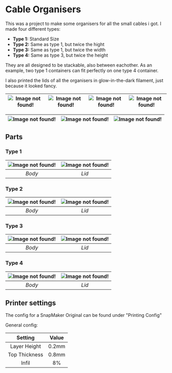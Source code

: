 # Cable Organisers

This was a project to make some organisers for all the small cables i got. I made four different types:
- **Type 1:** Standard Size
- **Type 2:** Same as type 1, but twice the hight
- **Type 3:** Same as type 1, but twice the width
- **Type 4:** Same as type 3, but twice the height

They are all designed to be stackable, also between eachother. As an example, two type 1 containers can fit perfectly on one type 4 container.

I also printed the lids of all the organisers in glow-in-the-dark filament, just because it looked fancy.

| ![Image not found!](https://dub01pap001files.storage.live.com/y4mZE9WYr-3gf0PoGVzCiwxa8RjMM9EKLk2bdETDSxz0Qco39Rsxj_dfywA3CnRD47zhhPx9Pf0fnGhM_a9VJ5iKBGdgBrJ0Vbvnn0wle8PUifUc_l_Owq9WinHYncEzOgWYhI8x8HQd3TYFTW8Q-DmEzMOG_uIy722gU0ys3GZQyGJqCmSH5ojfV4RD_F2KafB?width=1541&height=1669&cropmode=none) | ![Image not found!](https://dub01pap001files.storage.live.com/y4m88fVQdD0JC5NWFCSDVMADKqiFoNUZvpKJDx7M3jC5BnyK64830p-3i4PYOgI-skWO92TWhkpZXIQi6gZm82FNqFp7zvEJkzoKeyvwkFk7kpQiIt2a2VpjNwkCGcWPZpcgrEPPHr6v6Ns6QFgsmmhipM-zO0CWOCRtx-NOn2_JWJE7_cGmYIdeZes9KVrGvar?width=1369&height=1301&cropmode=none) | ![Image not found!](https://dub01pap001files.storage.live.com/y4mC8H9VoRvJXFSQ6LFM_D2iq0nA1t6biWs_pKiA_XPju_upKhaNdvjm7f9OuuxGkHzqYy5DOBqNffd7kjjUHUqJu0UHMgCyaaNiWL-GB2vFiRr6FkmRfh2HfAExPl7qRa26KtUxC6wAtVL8gwzYSTg0Xh5KNTLyz_ucoGE8NDP6u8iUJLlBDwfXEpEWFVVgUXx?width=1153&height=1373&cropmode=none) | ![Image not found!](https://dub01pap001files.storage.live.com/y4m6uQEh3OhOzkhnNjhbKM93rbxH6yp7Tg5HAqeMq7E_eE1jyv82IY4FbBD9fOoCWOQTjZAblyKO_R4dt2w71wDsWGexllUWUZqH4ntsS13TU_tUCTP0lE8TKTwUrUlqCK7XcUYjrQQxTPfS8RGJHuRTnpUSsu9oSV6QTyTfgHf_8UAhXvpSfznR8gGkJ049Dy_?width=1129&height=1889&cropmode=none) |
|:---:|:---:|:---:|:---:|

| ![Image not found!](https://dub01pap001files.storage.live.com/y4mvva9NA1H4TyK27RWE_8JdpVBadx7Lcru7clRquxTWB2wyx2AaHM0fWSoqu2PGq6_FzYx8m48TDAkV21crP7sIOdjqa2pt9-78psPaefWTBe6qAEASM3fl-a4zLpDo4__k0cJuiK8ypHG6ZDUeTaALM7Citc9DM3TqMEQUCWNq9lXGr-ZVHlYd9vxxVEUUE8y?width=1245&height=1581&cropmode=none) | ![Image not found!](https://dub01pap001files.storage.live.com/y4m9vmbo8VGmXeKij2g4cT-1VOHOevuWoapxsB0Znke-CY1VwsIucBD9PWx4MJbUoUjgjBMkCfGu2EF7iodg7diYBF6tjW423LmHXZ4xr7735RQc_zVhlUJCp5uaM5smNjCRZ9eDSYu74KEe8tC9x4vIjx7LYW-H5ShFplDMHskIJbvFw3R2K3sKzQ5EMJY8Fn5?width=913&height=1015&cropmode=none) | ![Image not found!](https://dub01pap001files.storage.live.com/y4m9r-ZIWYgOYWUDfmwJFEMDctsikvbL4gFXXPMNSjUPlAXQq-m8lF2s8LXhbDiVWe6SkkM73e0z4CCVVZYShyLvKOgH2gz6PAE0EG0GGIy5US3oD8DUDCzThZuSUNFR0QkOekw8oby3R1OMOqDFyWdVvpP7zUXjQ7d99qrzgXRXfPzE2_Ix7v6D6-HoJue-qCn?width=1097&height=1037&cropmode=none) |
|:---:|:---:|:---:|

## Parts
### Type 1
| ![Image not found!](https://dub01pap001files.storage.live.com/y4mOp4zVKN8sPnka61GWgbN_YVjg0zIJKBOLycFkP3N68RJTnxIbHuZ3a3zZR55bwyB2CHROObgJZ6C28JTWRbMX6YjlXd6NMEY3BUf_G8k8UGsc-7LAdmCYkBr14YSYrb3ZLTEWlyFFjofpWd6yH7fj-XlqpFZZx5hvgz-gQSJqrHZtxadpXUgLsV3QCRR513O?width=616&height=693&cropmode=none) | ![Image not found!](https://dub01pap001files.storage.live.com/y4mHEfk4LrUPkl7ECS-GxlxvK0kVicsi7W-lUR3b_3mawAlbHZpDm053zpmdWcgcG1LsCcJUqZ9_B2AhRKhQDzdky0OglZESWrwUALcK3hEWF4_gwF05LmrQgiJsQ17KcWMjXAmPLjN_zP_7RBE81XG3dodKfU6a8kWO7EO9Sc5c76vaMTsVY7UUjfmCnyXCGgY?width=481&height=406&cropmode=none) |
|:---:|:---:|
| *Body* | *Lid* |
### Type 2
| ![Image not found!](https://dub01pap001files.storage.live.com/y4mi314v2qtUtcRAVij-Q3mqlMIGSSCwkpjzpUVsva2VXm3QlUynneVX8e1mGzXCyo7YL_8eAlGnsMvlKQnWr6iTnKme-_Fp938YZyiDmQI3mNIslqWipem9wpYwHijIQtmD2__T42__GntJj0BaFHMUK_1J37M6zm_dOKsOievE6pjCbW91C8i0oPSOz-FYnOC?width=440&height=801&cropmode=none) | ![Image not found!](https://dub01pap001files.storage.live.com/y4mEpQ0TGnZQYY6nMCllasjfEyc7wV1Xi3yagmkORar1aG7kTtjO1vx1_KDs76x2KT4gygmVQ23aADu6g-Ygwj8eUmbQVdboe_sMskmxmwQ7igXc9Rrm5ifQzlizSVtqKMGWuhNIsr7RRFks0UYz3Rrxwxsvya9SSnOKQCNWJYZA1YJ_l3ErcrxkQZXnIfoupF5?width=345&height=274&cropmode=none) |
|:---:|:---:|
| *Body* | *Lid* |
### Type 3
| ![Image not found!](https://dub01pap001files.storage.live.com/y4mZF_SfQYPU45c_-2J_NtDbvBisJbFDEyju14jYvj8sD9m5v3l3bJ-8SrkaUZd3FaOm2LFmvD1BfUz-COsJiM2XTgFbNY4I7ZsfP8gNo23gHRWRCm3yYzMAO4vmWqcT9aLcnGfuCObHM30ozptgwR2NsfniBpEIGn7xis7Z_ObEeOv8Y2U3VtZjgcP1-_x-T0O?width=751&height=828&cropmode=none) | ![Image not found!](https://dub01pap001files.storage.live.com/y4mprvP-LCltMF_IfhKIWded8kmm8WFCN--CgXbNvSA3AnrV8oL3S_jP882RQfiLGywDTYz4D0DD6swHLyMWhQUSSu343lgZd7PJz2Xa2V1r3n4plLe2bgnoOoeH7UUIP4OsZ7df4mDe9FXFTl_Il2acE63D5f76S7dm20cHcED02sAK3oK-6E3UU7sW78wNXhv?width=731&height=480&cropmode=none) |
|:---:|:---:|
| *Body* | *Lid* |
### Type 4
| ![Image not found!](https://dub01pap001files.storage.live.com/y4mGU2VP_iSymfl71SHL7Wgu_xVwlSYzyZm9aPDpImIEu_ZCZOkx-raRNamAWad13d34oyVVrKoxtXMD47VOoEzBt8hdAV7GvK5Ohl1QlOoQ2wHY1ZeCpc2dU4kbyJLqnYUVbOxYZs218Gh8r6dwLJ130nzU9e73XqujcT10z2Rm1xx3IFTpROZOFuOnh_PxCZ2?width=553&height=813&cropmode=none) | ![Image not found!](https://dub01pap001files.storage.live.com/y4mC0bZFsQmZxlH0wxrpA4egedLckVqmOWxXtxHfGRVpgON753bn6mkpoJ_JB2iEXzk4dDxl4YQ346DUYmjBCMMzNlb1_MbmcH4xna2F2IOpat_oSBlOdXoainf5vuNWxxQIgCyX_-4jXk1ePcYizL5ngUje7vfKMepWyeBSSSMcYcRtscgGspQiOWkhDpuOypV?width=540&height=339&cropmode=none) |
|:---:|:---:|
| *Body* | *Lid* |

## Printer settings

The config for a SnapMaker Original can be found under "Printing Config"

General config:

|Setting|Value|
|:---:|:---:|
| Layer Height |0.2mm |
| Top Thickness |0.8mm |
| Infil |8% |

